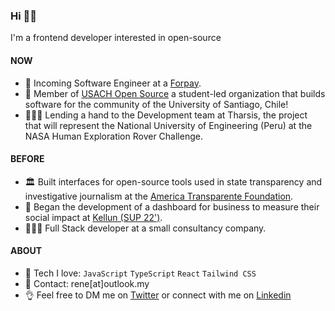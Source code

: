 ### Hi 👋🏽

I'm a frontend developer interested in open-source

#### NOW

- 🚀 Incoming Software Engineer at a [Forpay](https://www.forpay.cl/).
- 🦁 Member of [USACH Open Source](https://github.com/open-source-usach) a student-led organization that builds software for the community of the University of Santiago, Chile!
- 🧑🏽‍🚀 Lending a hand to the Development team at Tharsis, the project that will represent the National University of Engineering (Peru) at the NASA Human Exploration Rover Challenge.

#### BEFORE

- 🏛️ Built interfaces for open-source tools used in state transparency and investigative journalism at the [America Transparente Foundation](http://americatransparente.org/).
- 🧩 Began the development of a dashboard for business to measure their social impact at [Kellun (SUP 22')](https://www.kellun.org/).
- 🧑🏽‍💻 Full Stack developer at a small consultancy company.

#### ABOUT

- 💖 Tech I love:  `JavaScript` `TypeScript` `React` `Tailwind CSS`
- 📩 Contact: rene[at]outlook.my
- 👌 Feel free to DM me on [Twitter](https://twitter.com/panquequelol) or connect with me on [Linkedin](https://www.linkedin.com/in/renecaceresdeveloper/)
